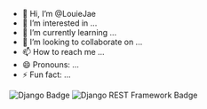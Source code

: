 - 👋 Hi, I’m @LouieJae
- 👀 I’m interested in ...
- 🌱 I’m currently learning ...
- 💞️ I’m looking to collaborate on ...
- 📫 How to reach me ...
- 😄 Pronouns: ...
- ⚡ Fun fact: ...

<!---
LouieJae/LouieJae is a ✨ special ✨ repository because its `README.md` (this file) appears on your GitHub profile.
You can click the Preview link to take a look at your changes.
--->
![Django Badge](https://img.shields.io/badge/Django-092E20?style=for-the-badge&logo=django&logoColor=green)
![Django REST Framework Badge](https://img.shields.io/badge/django%20rest-ff1709?style=for-the-badge&logo=django&logoColor=white)
